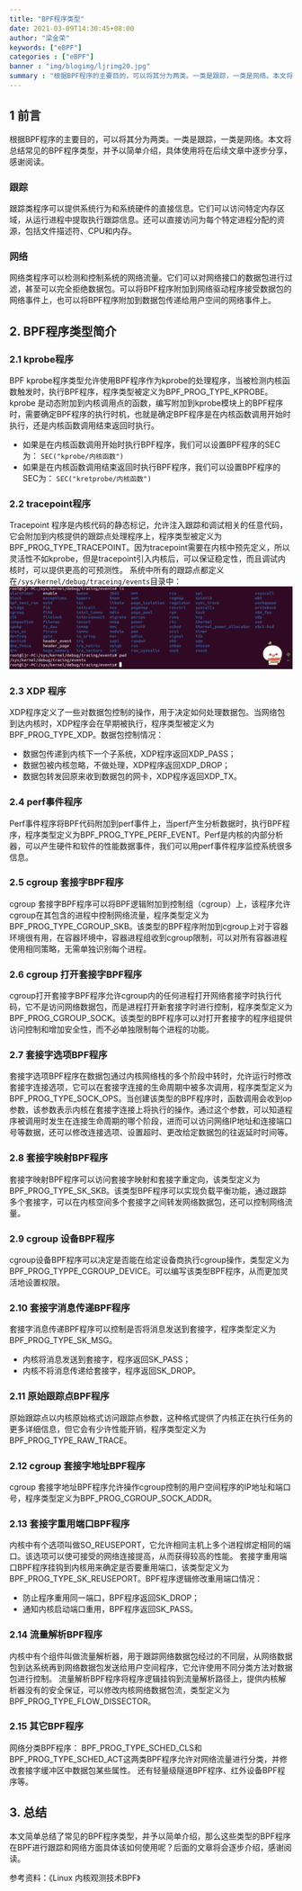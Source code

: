 ```yaml
---
title: "BPF程序类型"
date: 2021-03-09T14:30:45+08:00
author: "梁金荣"
keywords: ["eBPF"]
categories : ["eBPF"]
banner : "img/blogimg/ljrimg20.jpg"
summary : "根据BPF程序的主要目的，可以将其分为两类。一类是跟踪，一类是网络。本文将总结常见的BPF程序类型，并予以简单介绍，具体使用将在后续文章中逐步分享，感谢阅读。"
---
```


## 1 前言
根据BPF程序的主要目的，可以将其分为两类。一类是跟踪，一类是网络。本文将总结常见的BPF程序类型，并予以简单介绍，具体使用将在后续文章中逐步分享，感谢阅读。
###  跟踪
跟踪类程序可以提供系统行为和系统硬件的直接信息。它们可以访问特定内存区域，从运行进程中提取执行跟踪信息。还可以直接访问为每个特定进程分配的资源，包括文件描述符、CPU和内存。
###  网络
网络类程序可以检测和控制系统的网络流量。它们可以对网络接口的数据包进行过滤，甚至可以完全拒绝数据包。可以将BPF程序附加到网络驱动程序接受数据包的网络事件上，也可以将BPF程序附加到数据包传递给用户空间的网络事件上。
## 2. BPF程序类型简介
### 2.1 kprobe程序
BPF kprobe程序类型允许使用BPF程序作为kprobe的处理程序，当被检测内核函数触发时，执行BPF程序，程序类型被定义为BPF_PROG_TYPE_KPROBE。kprobe 是动态附加到内核调用点的函数，编写附加到kprobe模块上的BPF程序时，需要确定BPF程序的执行时机，也就是确定BPF程序是在内核函数调用开始时执行，还是内核函数调用结束返回时执行。
- 如果是在内核函数调用开始时执行BPF程序，我们可以设置BPF程序的SEC为：
`SEC("kprobe/内核函数")`
- 如果是在内核函数调用结束返回时执行BPF程序，我们可以设置BPF程序的SEC为：
`SEC("kretprobe/内核函数")`
### 2.2 tracepoint程序
Tracepoint 程序是内核代码的静态标记，允许注入跟踪和调试相关的任意代码，它会附加到内核提供的跟踪点处理程序上，程序类型被定义为BPF_PROG_TYPE_TRACEPOINT。因为tracepoint需要在内核中预先定义，所以灵活性不如kprobe，但是tracepoint引入内核后，可以保证稳定性，而且调试内核时，可以提供更高的可预测性。
系统中所有的跟踪点都定义在`/sys/kernel/debug/traceing/events`目录中：
![](img/1.png)
### 2.3 XDP 程序
XDP程序定义了一些对数据包控制的操作，用于决定如何处理数据包。当网络包到达内核时，XDP程序会在早期被执行，程序类型被定义为BPF_PROG_TYPE_XDP。数据包控制情况：
- 数据包传递到内核下一个子系统，XDP程序返回XDP_PASS；
- 数据包被内核忽略，不做处理，XDP程序返回XDP_DROP；
- 数据包转发回原来收到数据包的网卡，XDP程序返回XDP_TX。
### 2.4 perf事件程序
Perf事件程序将BPF代码附加到perf事件上，当perf产生分析数据时，执行BPF程序，程序类型定义为BPF_PROG_TYPE_PERF_EVENT。Perf是内核的内部分析器，可以产生硬件和软件的性能数据事件，我们可以用perf事件程序监控系统很多信息。
### 2.5 cgroup 套接字BPF程序
cgroup 套接字BPF程序可以将BPF逻辑附加到控制组（cgroup）上，该程序允许cgroup在其包含的进程中控制网络流量，程序类型定义为BPF_PROG_TYPE_CGROUP_SKB。该类型的BPF程序附加到cgroup上对于容器环境很有用，在容器环境中，容器进程组收到cgroup限制，可以对所有容器进程使用相同策略，无需单独识别每个进程。
### 2.6 cgroup 打开套接字BPF程序
cgroup打开套接字BPF程序允许cgroup内的任何进程打开网络套接字时执行代码，它不是访问网络数据包，而是进程打开新套接字时进行控制，程序类型定义为BPF_PROG_CGROUP_SOCK。该类型的BPF程序可以对打开套接字的程序组提供访问控制和增加安全性，而不必单独限制每个进程的功能。
### 2.7 套接字选项BPF程序
套接字选项BPF程序在数据包通过内核网络栈的多个阶段中转时，允许运行时修改套接字连接选项，它可以在套接字连接的生命周期中被多次调用，程序类型定义为BPF_PROG_TYPE_SOCK_OPS。当创建该类型的BPF程序时，函数调用会收到op参数，该参数表示内核在套接字连接上将执行的操作。通过这个参数，可以知道程序被调用时发生在连接生命周期的哪个阶段，进而可以访问网络IP地址和连接端口号等数据，还可以修改连接选项、设置超时、更改给定数据包的往返延时时间等。
### 2.8 套接字映射BPF程序
套接字映射BPF程序可以访问套接字映射和套接字重定向，该类型定义为BPF_PROG_TYPE_SK_SKB。该类型BPF程序可以实现负载平衡功能，通过跟踪多个套接字，可以在内核空间多个套接字之间转发网络数据包，还可以控制网络流量。
### 2.9 cgroup 设备BPF程序
cgroup设备BPF程序可以决定是否能在给定设备商执行cgroup操作，类型定义为BPF_PROG_TYPPE_CGROUP_DEVICE。可以编写该类型BPF程序，从而更加灵活地设置权限。
### 2.10 套接字消息传递BPF程序
套接字消息传递BPF程序可以控制是否将消息发送到套接字，程序类型定义为BPF_PROG_TYPE_SK_MSG。
- 内核将消息发送到套接字，程序返回SK_PASS；
- 内核不将消息传递给套接字，程序返回SK_DROP。
### 2.11 原始跟踪点BPF程序
原始跟踪点以内核原始格式访问跟踪点参数，这种格式提供了内核正在执行任务的更多详细信息，但它会有少许性能开销，程序类型定义为BPF_PROG_TYPE_RAW_TRACE。
### 2.12 cgroup 套接字地址BPF程序
cgroup 套接字地址BPF程序允许操作cgroup控制的用户空间程序的IP地址和端口号，程序类型定义为BPF_PROG_CGROUP_SOCK_ADDR。
### 2.13 套接字重用端口BPF程序
内核中有个选项叫做SO_REUSEPORT，它允许相同主机上多个进程绑定相同的端口。该选项可以使可接受的网络连接提高，从而获得较高的性能。
套接字重用端口BPF程序挂钩到内核用来确定是否要重用端口，该类型定义为BPF_PROG_TYPE_SK_REUSEPORT。BPF程序逻辑修改重用端口情况：
- 防止程序重用同一端口，BPF程序返回SK_DROP；
- 通知内核启动端口重用，BPF程序返回SK_PASS。
### 2.14 流量解析BPF程序
内核中有个组件叫做流量解析器，用于跟踪网络数据包经过的不同层，从网络数据包到达系统再到网络数据包发送给用户空间程序，它允许使用不同分类方法对数据包进行控制。
流量解析BPF程序将程序逻辑挂钩到流量解析路径上，提供内核解析器没有的安全保证，可以修改内核网络数据包流，类型定义为BPF_PROG_TYPE_FLOW_DISSECTOR。
### 2.15 其它BPF程序
网络分类BPF程序：
BPF_PROG_TYPE_SCHED_CLS和BPF_PROG_TYPE_SCHED_ACT这两类BPF程序允许对网络流量进行分类，并修改套接字缓冲区中数据包某些属性。
还有轻量级隧道BPF程序、红外设备BPF程序等。
## 3. 总结
本文简单总结了常见的BPF程序类型，并予以简单介绍，那么这些类型的BPF程序在BPF进行跟踪和网络方面具体该如何使用呢？后面的文章将会逐步介绍，感谢阅读。

参考资料：《Linux 内核观测技术BPF》
